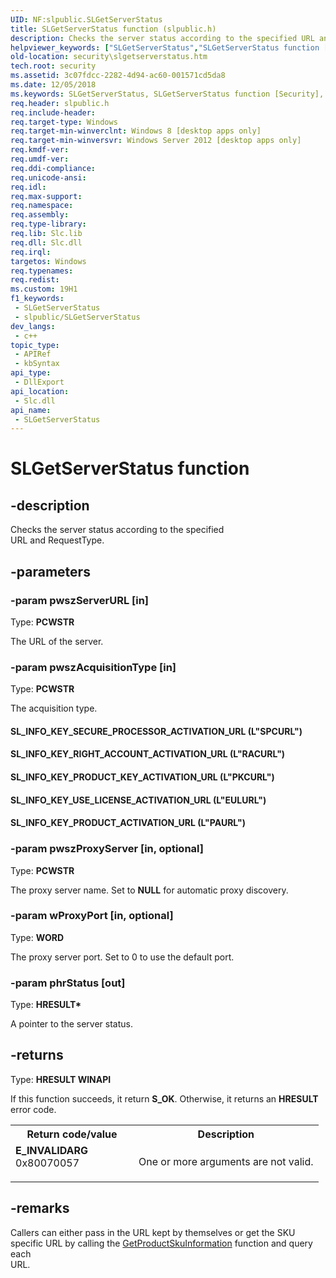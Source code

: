 ```yaml
---
UID: NF:slpublic.SLGetServerStatus
title: SLGetServerStatus function (slpublic.h)
description: Checks the server status according to the specified URL and RequestType.
helpviewer_keywords: ["SLGetServerStatus","SLGetServerStatus function [Security]","SL_INFO_KEY_PRODUCT_ACTIVATION_URL","SL_INFO_KEY_PRODUCT_KEY_ACTIVATION_URL","SL_INFO_KEY_RIGHT_ACCOUNT_ACTIVATION_URL","SL_INFO_KEY_SECURE_PROCESSOR_ACTIVATION_URL","SL_INFO_KEY_USE_LICENSE_ACTIVATION_URL","security.slgetserverstatus","slpublic/SLGetServerStatus"]
old-location: security\slgetserverstatus.htm
tech.root: security
ms.assetid: 3c07fdcc-2282-4d94-ac60-001571cd5da8
ms.date: 12/05/2018
ms.keywords: SLGetServerStatus, SLGetServerStatus function [Security], SL_INFO_KEY_PRODUCT_ACTIVATION_URL, SL_INFO_KEY_PRODUCT_KEY_ACTIVATION_URL, SL_INFO_KEY_RIGHT_ACCOUNT_ACTIVATION_URL, SL_INFO_KEY_SECURE_PROCESSOR_ACTIVATION_URL, SL_INFO_KEY_USE_LICENSE_ACTIVATION_URL, security.slgetserverstatus, slpublic/SLGetServerStatus
req.header: slpublic.h
req.include-header: 
req.target-type: Windows
req.target-min-winverclnt: Windows 8 [desktop apps only]
req.target-min-winversvr: Windows Server 2012 [desktop apps only]
req.kmdf-ver: 
req.umdf-ver: 
req.ddi-compliance: 
req.unicode-ansi: 
req.idl: 
req.max-support: 
req.namespace: 
req.assembly: 
req.type-library: 
req.lib: Slc.lib
req.dll: Slc.dll
req.irql: 
targetos: Windows
req.typenames: 
req.redist: 
ms.custom: 19H1
f1_keywords:
 - SLGetServerStatus
 - slpublic/SLGetServerStatus
dev_langs:
 - c++
topic_type:
 - APIRef
 - kbSyntax
api_type:
 - DllExport
api_location:
 - Slc.dll
api_name:
 - SLGetServerStatus
---
```


# SLGetServerStatus function


## -description

Checks the server status according to the specified     
	URL and RequestType.

## -parameters

### -param pwszServerURL [in]

Type: <b>PCWSTR</b>

The URL of the server.

### -param pwszAcquisitionType [in]

Type: <b>PCWSTR</b>

The acquisition type.



#### SL_INFO_KEY_SECURE_PROCESSOR_ACTIVATION_URL (L"SPCURL")



#### SL_INFO_KEY_RIGHT_ACCOUNT_ACTIVATION_URL (L"RACURL")



#### SL_INFO_KEY_PRODUCT_KEY_ACTIVATION_URL (L"PKCURL")



#### SL_INFO_KEY_USE_LICENSE_ACTIVATION_URL (L"EULURL")



#### SL_INFO_KEY_PRODUCT_ACTIVATION_URL (L"PAURL")

### -param pwszProxyServer [in, optional]

Type: <b>PCWSTR</b>

The proxy server name. Set to <b>NULL</b> for automatic proxy discovery.

### -param wProxyPort [in, optional]

Type: <b>WORD</b>

The proxy server port. Set to 0 to use the default port.

### -param phrStatus [out]

Type: <b>HRESULT*</b>

A pointer to the server status.

## -returns

Type: <b>HRESULT WINAPI</b>

If this function succeeds, it return <b>S_OK</b>.  Otherwise, it returns an <b>HRESULT</b> error code.

<table>
<tr>
<th>Return code/value</th>
<th>Description</th>
</tr>
<tr>
<td width="40%">
<dl>
<dt><b>E_INVALIDARG</b></dt>
<dt>0x80070057</dt>
</dl>
</td>
<td width="60%">
One or more arguments are not valid.

</td>
</tr>
</table>

## -remarks

Callers can either pass in the URL kept by themselves or get the SKU    
	specific URL by calling the <a href="https://docs.microsoft.com/windows/desktop/api/slpublic/nf-slpublic-slgetproductskuinformation">GetProductSkuInformation</a> function and query each     
	URL.

